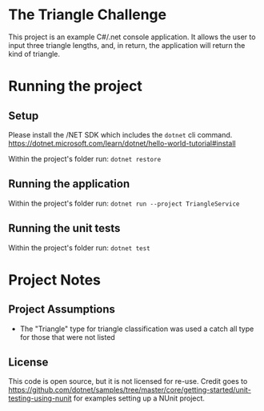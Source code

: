 # The Triangle Challenge

This project is an example C#/.net console application. It allows the user to input three triangle lengths, and, in return, the application will return the kind of triangle.

# Running the project

## Setup

Please install the /NET SDK which includes the `dotnet` cli command. https://dotnet.microsoft.com/learn/dotnet/hello-world-tutorial#install

Within the project's folder run: `dotnet restore`

## Running the application

Within the project's folder run: `dotnet run --project TriangleService`

## Running the unit tests

Within the project's folder run: `dotnet test`

# Project Notes

## Project Assumptions
- The "Triangle" type for triangle classification was used a catch all type for those that were not listed

## License

This code is open source, but it is not licensed for re-use. Credit goes to https://github.com/dotnet/samples/tree/master/core/getting-started/unit-testing-using-nunit for examples setting up a NUnit project.

